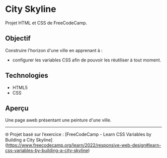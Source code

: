 # City Skyline

Projet HTML et CSS de FreeCodeCamp.

## Objectif
Construire l'horizon d'une ville en apprenant à : 
- configurer les variables CSS afin de pouvoir les réutiliser à tout moment.

## Technologies
- HTML5
- CSS

## Aperçu
Une page aweb présentant une peinture d'une ville.

---
🌐 Projet basé sur l’exercice : [FreeCodeCamp - Learn CSS Variables by Building a City Skyline] (https://www.freecodecamp.org/learn/2022/responsive-web-design#learn-css-variables-by-building-a-city-skyline)
